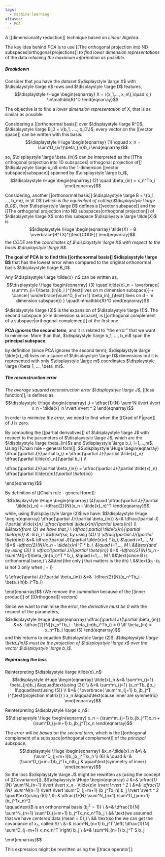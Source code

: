 ```yaml
---
tags:
  - machine-learning
aliases:
  - PCA
---
```

A [[dimensionality reduction]] technique based on *Linear Algebra*.

The key idea behind *PCA* is to use [[The orthogonal projection into ND subspaces|orthogonal projections]] *to find lower dimension representations* of the data *retaining the maximum information as possible*.

##### Breakdown

Consider that you have the *dataset* $\displaystyle \large X$ with $\displaystyle \large n$ rows and $\displaystyle \large D$ features,
$$\displaystyle \Huge \begin{eqnarray} 
X = \{x_1,..., x_n\},\quad x_i \in\mathbb{R}^D
\end{eqnarray}$$

The objective is to find a *lower dimension representation* of X, that is as similar as possible.

Considering a [[orthonormal basis]] over $\displaystyle \large R^D$, $\displaystyle \large B_0 = \{b_1, ...., b_D\}$, every vector on the [[vector space]] can be written with this basis:
$$\displaystyle \Huge \begin{eqnarray} 
(1) \qquad x_n = \sum^D_{i=1}\beta_{in}b_i
\end{eqnarray}$$

so, $\displaystyle \large \beta_{in}$ can be interpreted as the [[The orthogonal projection into 1D subspaces| orthogonal projection of]] $\displaystyle \large x_n$ onto the 1-dimension [[vector subspace|subspace]] spanned by $\displaystyle \large b_i$,
$$\displaystyle \Huge \begin{eqnarray} 
(2) \quad \beta_{in} = x_n^Tb_i
\end{eqnarray}$$

Considering, another [[orthonormal basis]] $\displaystyle \large B = \{b_1, ..., b_m\}, m \lt D$ (*which is the equivalent of cutting $\displaystyle \large B_0$*), then $\displaystyle \large B$ defines a [[vector subspace]] and the [[The orthogonal projection into ND subspaces|orthogonal projection]] of $\displaystyle \large X$ onto this subspace $\displaystyle \large \tilde{X}$ is
$$\displaystyle \Huge \begin{eqnarray} 
\tilde{X} = B \overbrace{B^TX}^{\text{CODE}}
\end{eqnarray}$$
the *CODE* are the *coordinates of $\displaystyle \large X$ with respect to the basis $\displaystyle \large B$*.

**The goal of PCA is to find this [[orthonormal basis]] $\displaystyle \large B$** that has the lowest error when compared to the original orthonormal basis $\displaystyle \large B_0$.

Any $\displaystyle \large \tilde{x}_n$ can be written as,
$$\displaystyle \Huge \begin{eqnarray} 
(3) \quad \tilde{x}_n = 
\overbrace{
\sum^m_{i=1}\beta_{in}b_i 
}^{\text{lives on m dimension subspace}}
+
\cancel{
\underbrace{\sum^D_{i=m+1} \beta_in}_{\text{ lives on d - m dimension subspace}} 
}
\quad\in\mathbb{R}^D
\end{eqnarray}$$

$\displaystyle \large (3)$ is the expansion of $\displaystyle \large (1)$. The second subspace (d-m dimension subspace), is [[orthogonal complement of a subspace|orthogonal complement]] of the first one.

**PCA _ignores_ the second term**, and it is related to "the error" that we want to minimise. More than that, $\displaystyle \large b_1, ..., b_m$ span the **principal subspace**.

by definition (since PCA ignores the second term), $\displaystyle \large \tilde{x}_n$ lives on a space of $\displaystyle \large D$ dimensions but it is represented with only $\displaystyle \large m$ coordinates $\displaystyle \large (\beta_1, ..., \beta_m)$.

##### The reconstruction error

*The average squared reconstruction error $\displaystyle \large J$*, [[loss function]], is defined as,
$$\displaystyle \Huge \begin{eqnarray} 
J = \dfrac{1}{N} \sum^N \lvert \lvert x_n - \tilde{x}_n \rvert \rvert ^ 2
\end{eqnarray}$$

In order to *minimise the error*, we need to find when the [[Grad of F|grad]]  of J is zero.

By computing the [[partial derivatives]] of $\displaystyle \large J$ with respect to the parameters of $\displaystyle \large J$, which are the $\displaystyle \large \beta_{in}$s and $\displaystyle \large b_i, i=1,...,m$. Using [[Chain rule - general form]]:
$$\displaystyle \Huge \begin{eqnarray} 
\dfrac{\partial J}{\partial b_i} = 
\dfrac{\partial J}{\partial \tilde{x}_n} \dfrac{\partial \tilde{x}_n}{\partial b_i}
\\\\

\dfrac{\partial J}{\partial \beta_{in}} = 
\dfrac{\partial J}{\partial \tilde{x}_n} \dfrac{\partial \tilde{x}_n}{\partial \beta_{in}}

\end{eqnarray}$$

By definition of [[Chain rule - general form]]:
$$\displaystyle \Huge \begin{eqnarray} 
(4)\quad \dfrac{\partial J}{\partial \tilde{x}_n} = -\dfrac{2}{N}(x_n - \tilde{x}_n)^T
\end{eqnarray}$$
while, using $\displaystyle \large (2)$ we have:
$$\displaystyle \Huge \begin{eqnarray} 
\dfrac{\partial J}{\partial \beta_{in}} &=&
\dfrac{\partial J}{\partial \tilde{x}_n}
\dfrac{\partial \tilde{x}_n}{\partial \beta_{in}}
\\\\
&&\text{from (2) we have that,}
\\
\dfrac{\partial \tilde{x}_n}{\partial \beta_{in}} &=& b_i
\\
&&\text{so, by using (4)}
\\\\
\dfrac{\partial J}{\partial \beta_{in}} &=& 
\dfrac{\partial J}{\partial \tilde{x}_n} * b_i, &\quad i=1,..., M
\\&=& 
-\dfrac{2}{N}(x_n - \tilde{x}_n)^T * b_i, &\quad i=1,..., M
\\
&&\text{and by using (3)}
\\\\
\dfrac{\partial J}{\partial \beta_{in}} &=& 
-\dfrac{2}{N}(x_n - \sum^M_{j=1}\beta_{in}b_i)^T * b_i, &\quad i=1,..., M
\\
&&\text{since B is orthonormal base,}
\\
&&\text{the only j that matters is the $i$th}
\\
&&\text{$b_j \cdot b_i$ is not 0 only when j = i}

\\\\
\dfrac{\partial J}{\partial \beta_{in}} &=& 
-\dfrac{2}{N}(x_n^Tb_i - \beta_{in}b_i^Tb_i) 

\end{eqnarray}$$
(We remove the *summation* because of the [[inner product]] of [[Orthogonal]] vectors)

Since we want to minimise the error, the *derivative must be 0* with the respect of the parameters,
$$\displaystyle \Huge \begin{eqnarray} 
\dfrac{\partial J}{\partial \beta_{in}} &=& 
-\dfrac{2}{N}(x_n^Tb_i - \beta_{in}b_i^Tb_i)  = 0
\iff \beta_{in} = x_n^Tb_i \quad (5)
\end{eqnarray}$$
and this returns to equation $\displaystyle \large (2)$. *$\displaystyle \large \beta_{in}$ must be the projection of $\displaystyle \large x$ over the vector $\displaystyle \large b_i$*.

##### Rephrasing the loss

Reinterpreting $\displaystyle \large \tilde{x}_n$:
$$\displaystyle \Huge \begin{eqnarray} 
\tilde{x}_n 
&=& \sum^m_{j=1} \beta_{jn}b_j 
&\qquad\text{using (3)}
\\
&=& \sum^m_{j=1} (x_n^Tb_j)b_j 
&\qquad\text{using (5)}
\\
&=& (
\overbrace{
\sum^m_{j=1} b_jb_j^T
}^{\text{projection matrix}}
) x_n
&\qquad\text{cause inner are symmetric}
\end{eqnarray}$$

Reinterpreting $\displaystyle \large x_n$:
$$\displaystyle \Huge \begin{eqnarray} 
x_n = (\sum^m_{j=1} b_jb_j^T)x_n + (\sum^D_{j=m+1} b_jb_j^T)x_n
\end{eqnarray}$$

The *error will be based on the second term*, which is the [[orthogonal complement of a subspace|orthogonal complement]] of the *principal subspace*:
$$\displaystyle \Huge \begin{eqnarray} 
&x_n-\tilde{x}_n &=\ & (\sum^D_{j=m+1}b_jb_j^T)x_n
\\
(6) & \quad &=& (\sum^D_{j=m+1}b_j^Tx_n)b_j & \quad\text{symmetry of inner}
\end{eqnarray}$$
So the loss $\displaystyle \large J$ might be rewritten as (using the concept of [[Covariance]]),
$$\displaystyle \Huge \begin{eqnarray} 
J &=& 
\dfrac{1}{N} \sum^N_{n=1} \lvert \lvert x_n - \tilde{x}_n \rvert \rvert ^ 2
\\ &=&
\dfrac{1}{N} \sum^N_{n=1} \lvert \lvert \sum^D_{j=m+1} (b_j^Tx_n) b_j \rvert \rvert ^ 2
\quad\text{using (6)}
\\ &=&
\dfrac{1}{N} \sum^N_{n=1} \sum^D_{j=m+1} (b_j^Tx_n)^2  
\qquad\text{B is an orthonormal basis ($b_j^2 = 1$)}
\\ &=&
\dfrac{1}{N} \sum^N_{n=1} \sum^D_{j=m+1} b_j^Tx_nx_n^Tb_j
\\ && \text{we assumed that we have *centered* data (mean = 0),}
\\ && \text{so the we can get the covariance of $x_n$, called S}
\\ &=& 
\sum^N_{n=1}  b_j^T \left( \dfrac{1}{N}  \sum^D_{j=m+1} x_nx_n^T \right) b_j
\\ &=& 
\sum^N_{n=1}  b_j^T S b_j

\end{eqnarray}$$

This expression might be rewritten using the [[trace operator]]:
